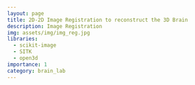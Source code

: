 ```yaml
---
layout: page
title: 2D-2D Image Registration to reconstruct the 3D Brain 
description: Image Registration 
img: assets/img/img_reg.jpg
libraries:
  - scikit-image
  - SITK
  - open3d
importance: 1
category: brain_lab
---
```

